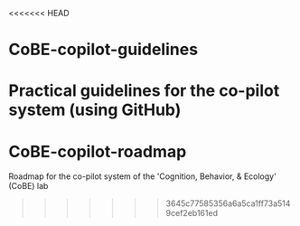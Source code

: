 <<<<<<< HEAD
# CoBE-copilot-guidelines
Practical guidelines for the co-pilot system (using GitHub)
=======
# CoBE-copilot-roadmap
Roadmap for the co-pilot system of the 'Cognition, Behavior, & Ecology' (CoBE) lab
>>>>>>> 3645c77585356a6a5ca1ff73a5149cef2eb161ed
